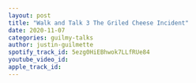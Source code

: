 ```yaml
---
layout: post
title: "Walk and Talk 3 The Griled Cheese Incident"
date: 2020-11-07
categories: guilmy-talks
author: justin-guilmette
spotify_track_id: 5ezg0HiEBhwok7LLfRUe84
youtube_video_id: 
apple_track_id: 
---
```


